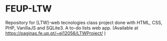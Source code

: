 # FEUP-LTW
Repository for [LTW]-web tecnologies class project done with HTML, CSS, PHP, VanillaJS and SQLite3. A to-do lists web app.
(Available at https://paginas.fe.up.pt/~ei12056/LTWProject/ )
